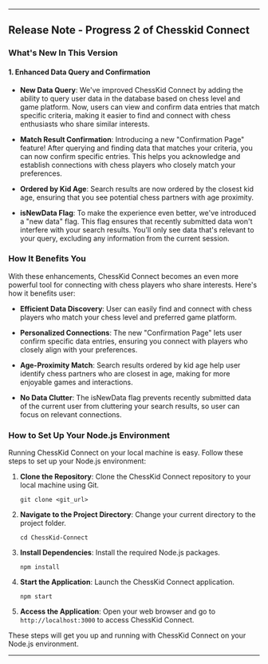 ﻿
---

## Release Note - Progress 2 of Chesskid Connect

### What's New In This Version

#### 1. Enhanced Data Query and Confirmation

- **New Data Query**: We've improved ChessKid Connect by adding the ability to query user data in the database based on chess level and game platform. Now, users can view and confirm data entries that match specific criteria, making it easier to find and connect with chess enthusiasts who share similar interests.

- **Match Result Confirmation**: Introducing a new "Confirmation Page" feature! After querying and finding data that matches your criteria, you can now confirm specific entries. This helps you acknowledge and establish connections with chess players who closely match your preferences.

- **Ordered by Kid Age**: Search results are now ordered by the closest kid age, ensuring that you see potential chess partners with age proximity.

- **isNewData Flag**: To make the experience even better, we've introduced a "new data" flag. This flag ensures that recently submitted data won't interfere with your search results. You'll only see data that's relevant to your query, excluding any information from the current session.

### How It Benefits You

With these enhancements, ChessKid Connect becomes an even more powerful tool for connecting with chess players who share interests. Here's how it benefits user:

- **Efficient Data Discovery**: User can easily find and connect with chess players who match your chess level and preferred game platform.

- **Personalized Connections**: The new "Confirmation Page" lets user confirm specific data entries, ensuring you connect with players who closely align with your preferences.

- **Age-Proximity Match**: Search results ordered by kid age help user identify chess partners who are closest in age, making for more enjoyable games and interactions.

- **No Data Clutter**: The isNewData flag prevents recently submitted data of the current user from cluttering your search results, so user can focus on relevant connections.

### How to Set Up Your Node.js Environment

Running ChessKid Connect on your local machine is easy. Follow these steps to set up your Node.js environment:

1. **Clone the Repository**: Clone the ChessKid Connect repository to your local machine using Git.

   ```shell
   git clone <git_url>
   ```

2. **Navigate to the Project Directory**: Change your current directory to the project folder.

   ```shell
   cd ChessKid-Connect
   ```

3. **Install Dependencies**: Install the required Node.js packages.

   ```shell
   npm install
   ```

4. **Start the Application**: Launch the ChessKid Connect application.

   ```shell
   npm start
   ```

5. **Access the Application**: Open your web browser and go to `http://localhost:3000` to access ChessKid Connect.

These steps will get you up and running with ChessKid Connect on your Node.js environment.


---
